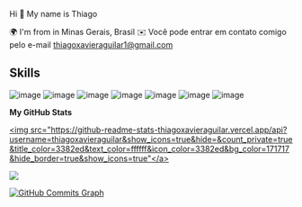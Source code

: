 
Hi 👋 My name is Thiago 

🌍 I'm from in Minas Gerais, Brasil
✉️ Você pode entrar em contato comigo pelo e-mail thiagoxavieraguilar1@gmail.com



## Skills
![image](https://user-images.githubusercontent.com/71942038/197104207-9f5c1188-a3bb-43ee-978e-80b9aee736dc.png)
![image](https://user-images.githubusercontent.com/71942038/197103872-17ef4bfd-d9e8-453a-a671-9b94a649fe8b.png)
![image](https://user-images.githubusercontent.com/71942038/197104247-9f0a9d0a-61b0-4989-99e1-f2de1731613c.png)
![image](https://user-images.githubusercontent.com/71942038/197104484-03d98c71-e066-466b-b86e-b5b0959b7b4f.png)
![image](https://user-images.githubusercontent.com/71942038/197104516-28005bab-f80a-4c83-8bd2-e0d1afe69339.png)
![image](https://user-images.githubusercontent.com/71942038/197104385-43e935f4-8b44-4d96-95f9-f1d64940c9f7.png)
![image](https://user-images.githubusercontent.com/71942038/197104358-dd0a64af-099c-4d89-b787-88c83d0e2a7a.png)


<b>My GitHub Stats</b>

<a href="http://www.github.com/thiagoxavieraguilar"><img src="https://github-readme-stats-thiagoxavieraguilar.vercel.app/api?username=thiagoxavieraguilar&show_icons=true&hide=&count_private=true&title_color=3382ed&text_color=ffffff&icon_color=3382ed&bg_color=171717&hide_border=true&show_icons=true"</a>


<a href="http://www.github.com/thiagoxavieraguilar"><img src="https://github-readme-streak-stats.herokuapp.com/?user=thiagoxavieraguilar&stroke=ffffff&background=171717&ring=3382ed&fire=3382ed&currStreakNum=ffffff&currStreakLabel=3382ed&sideNums=ffffff&sideLabels=ffffff&dates=ffffff&hide_border=true" /></a>

<a href="http://www.github.com/thiagoxavieraguilar"><img src="https://activity-graph.herokuapp.com/graph?username=thiagoxavieraguilar&bg_color=171717&color=ffffff&line=3382ed&point=ffffff&area_color=171717&area=true&hide_border=true&custom_title=GitHub%20Commits%20Graph" alt="GitHub Commits Graph" /></a>
